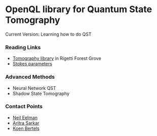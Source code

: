 # OpenQL library for Quantum State Tomography

Current Version: Learning how to do QST

### Reading Links
* [Tomography library](https://grove-docs.readthedocs.io/en/latest/tomography.html) in Rigetti Forest Grove
* [Stokes parameters](https://qudev.phys.ethz.ch/content/QSIT16/talks/densityMatrix_stateTomography_ChunTat_Oscermann.pdf)

### Advanced Methods
* Neural Network QST
* Shadow State Tomography

### Contact Points
* [Neil Eelman](https://drexel.edu/fellowships/studentprofiles/profiles/Neil%20Eelman/)
* [Aritra Sarkar](https://qutech.nl/person/aritra-sarkar/)
* [Koen Bertels](https://www.tudelft.nl/en/eemcs/the-faculty/departments/quantum-computer-engineering/quantum-computer-architecture-lab/staff/koen-bertels/)